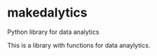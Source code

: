 # makedalytics
Python library for data analytics

This is a library with functions for data anaylytics. 
